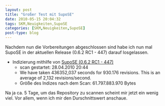 ```yaml
---
layout: post
title: "Großer Test mit SupoSE"
date: 2010-05-15 20:04:32
tags: SKM,Neuigkeiten,SupoSE
categories: [SKM,Neuigkeiten,SupoSE]
post-type: blog
---
```

Nachdem nun die Vorbereitungen abgeschlossen sind habe ich nun mal SupoSE in der aktuellen Release (0.6.2 RC1 - 447) darauf losgelassen.

+ Indizierung mithilfe von <a href="http://www.supose.org">SupoSE (0.6.2 RC1 - 447)</a>
  + scan gestartet: 28.04.2010 20:44
  + We have taken 436352,037 seconds for 930.176 revisions.  This is an average of 2,132 revisions/second.
  + Größe des Indizes nach dem Scan: 61.797.883.970 Bytes

Na ja ca. 5 Tage, um das Repository zu scannen scheint mir jetzt ein wenig viel. Vor allem, wenn ich mir den Durschnittswert anschaue.
